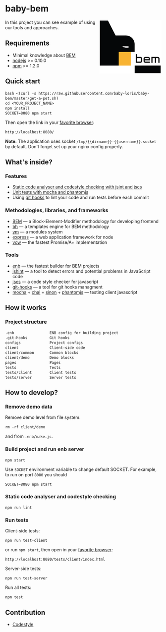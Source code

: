 # baby-bem
<img src="bem.png" align="right" />
In this project you can see example of using our tools and approaches.

## Requirements
  * Minimal knowledge about [BEM](http://bem.info/)
  * [nodejs](http://nodejs.org/) >= 0.10.0
  * [npm](http://npmjs.org) >= 1.2.0

## Quick start
```
bash <(curl -s https://raw.githubusercontent.com/baby-loris/baby-bem/master/get-a-pet.sh)
cd <YOUR_PROJECT_NAME>
npm install
SOCKET=8080 npm start
```
Then open the link in your [favorite browser](http://browser.yandex.com/):
```
http://localhost:8080/
```

**Note.** The application uses socket `/tmp/{{dirname}}-{{username}}.socket` by default. Don't forget set up your nginx config properly.

## What's inside?

### Features
  * [Static code analyser and codestyle checking with jsint and jscs](#static-code-analyser-and-codestyle-checking)
  * [Unit tests with mocha and phantomjs](#run-tests)
  * Using [git hooks](http://github.com/tarmolov/git-hooks) to lint your code and run tests before each commit

### Methodologies, libraries, and frameworks
  * [BEM](http://bem.info/) — a Block-Element-Modifier methodology for developing frontend
  * [bh](https://github.com/enb-make/bh) — a templates engine for BEM methodology
  * [ym](https://github.com/ymaps/modules) — a modules system
  * [express](http://expressjs.com/) — a web application framework for node
  * [vow](https://github.com/dfilatov/jspromise) — the fastest Promise/A+ implementation

### Tools
  * [enb](http://enb-make.info) — the fastest builder for BEM projects
  * [jshint](https://github.com/jshint/jshint) — a tool to detect errors and potential problems in JavaScript code
  * [jscs](https://github.com/mdevils/node-jscs) — a code style checker for javascript
  * [git-hooks](https://github.com/icefox/git-hooks) — a tool for git hooks managment
  * [mocha](http://mochajs.org/) + [chai](http://chaijs.com/) + [sinon](http://sinonjs.org/) + [phantomjs](http://phantomjs.org/) — testing client javascript

## How it works

### Project structure
```
.enb                ENB config for building project
.git-hooks          Git hooks
configs             Project configs
client              Client-side code
client/common       Common blocks
client/demo         Demo blocks
pages               Pages
tests               Tests
tests/client        Client tests
tests/server        Server tests
```

## How to develop?
### Remove demo data
Remove demo level from file system.
```
rm -rf client/demo
```
and from `.enb/make.js`.

### Build project and run enb server
```
npm start
```
Use `SOCKET` environment variable to change default SOCKET. For example, to run on port `8080` you should
```
SOCKET=8080 npm start
```

### Static code analyser and codestyle checking
```
npm run lint
```

### Run tests
Client-side tests:
```
npm run test-client
```
or run `npm start`, then open in your [favorite browser](http://browser.yandex.com/):
```
http://localhost:8080/tests/client/index.html
```

Server-side tests:
```
npm run test-server
```

Run all tests:
```
npm test
```

## Contribution
  * [Codestyle](https://github.com/yandex/codestyle/blob/master/javascript.md)
